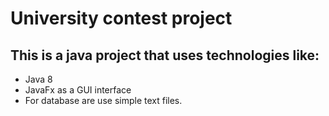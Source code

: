# University contest project
## This is a java project that uses technologies like:
- Java 8
- JavaFx as a GUI interface
- For database are use simple text files. 

